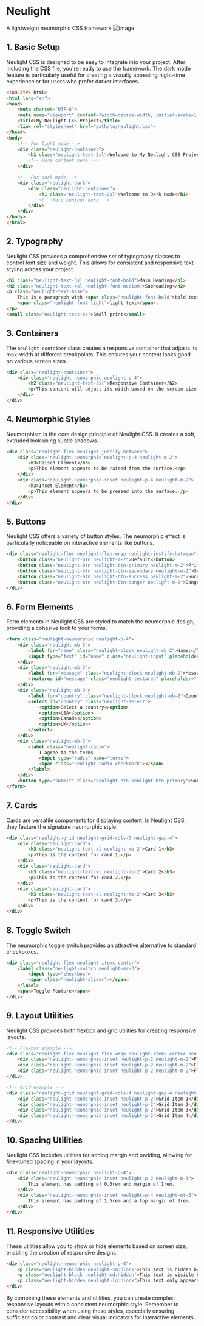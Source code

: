 # Neulight
A lightweight neumorphic CSS framework
![image](https://github.com/user-attachments/assets/b5d2cd99-23d9-4636-b61f-80f32f0d3bea)


## 1. Basic Setup

Neulight CSS is designed to be easy to integrate into your project. After including the CSS file, you're ready to use the framework. The dark mode feature is particularly useful for creating a visually appealing night-time experience or for users who prefer darker interfaces.

```html
<!DOCTYPE html>
<html lang="en">
<head>
    <meta charset="UTF-8">
    <meta name="viewport" content="width=device-width, initial-scale=1.0">
    <title>My Neulight CSS Project</title>
    <link rel="stylesheet" href="path/to/neulight.css">
</head>
<body>
    <!-- For light mode -->
    <div class="neulight-container">
        <h1 class="neulight-text-2xl">Welcome to My Neulight CSS Project</h1>
        <!-- More content here -->
    </div>

    <!-- For dark mode -->
    <div class="neulight-dark">
        <div class="neulight-container">
            <h1 class="neulight-text-2xl">Welcome to Dark Mode</h1>
            <!-- More content here -->
        </div>
    </div>
</body>
</html>
```

## 2. Typography

Neulight CSS provides a comprehensive set of typography classes to control font size and weight. This allows for consistent and responsive text styling across your project.

```html
<h1 class="neulight-text-5xl neulight-font-bold">Main Heading</h1>
<h2 class="neulight-text-4xl neulight-font-medium">Subheading</h2>
<p class="neulight-text-base">
    This is a paragraph with <span class="neulight-font-bold">bold text</span> and 
    <span class="neulight-font-light">light text</span>.
</p>
<small class="neulight-text-xs">Small print</small>
```

## 3. Containers

The `neulight-container` class creates a responsive container that adjusts its max-width at different breakpoints. This ensures your content looks good on various screen sizes.

```html
<div class="neulight-container">
    <div class="neulight-neumorphic neulight-p-4">
        <h2 class="neulight-text-2xl">Responsive Container</h2>
        <p>This content will adjust its width based on the screen size.</p>
    </div>
</div>
```

## 4. Neumorphic Styles

Neumorphism is the core design principle of Neulight CSS. It creates a soft, extruded look using subtle shadows.

```html
<div class="neulight-flex neulight-justify-between">
    <div class="neulight-neumorphic neulight-p-4 neulight-m-2">
        <h3>Raised Element</h3>
        <p>This element appears to be raised from the surface.</p>
    </div>
    <div class="neulight-neumorphic-inset neulight-p-4 neulight-m-2">
        <h3>Inset Element</h3>
        <p>This element appears to be pressed into the surface.</p>
    </div>
</div>
```

## 5. Buttons

Neulight CSS offers a variety of button styles. The neumorphic effect is particularly noticeable on interactive elements like buttons.

```html
<div class="neulight-flex neulight-flex-wrap neulight-justify-between">
    <button class="neulight-btn neulight-m-2">Default</button>
    <button class="neulight-btn neulight-btn-primary neulight-m-2">Primary</button>
    <button class="neulight-btn neulight-btn-secondary neulight-m-2">Secondary</button>
    <button class="neulight-btn neulight-btn-success neulight-m-2">Success</button>
    <button class="neulight-btn neulight-btn-danger neulight-m-2">Danger</button>
</div>
```

## 6. Form Elements

Form elements in Neulight CSS are styled to match the neumorphic design, providing a cohesive look to your forms.

```html
<form class="neulight-neumorphic neulight-p-4">
    <div class="neulight-mb-3">
        <label for="name" class="neulight-block neulight-mb-2">Name:</label>
        <input type="text" id="name" class="neulight-input" placeholder="John Doe">
    </div>
    <div class="neulight-mb-3">
        <label for="message" class="neulight-block neulight-mb-2">Message:</label>
        <textarea id="message" class="neulight-textarea" placeholder="Your message here"></textarea>
    </div>
    <div class="neulight-mb-3">
        <label for="country" class="neulight-block neulight-mb-2">Country:</label>
        <select id="country" class="neulight-select">
            <option>Select a country</option>
            <option>USA</option>
            <option>Canada</option>
            <option>UK</option>
        </select>
    </div>
    <div class="neulight-mb-3">
        <label class="neulight-radio">
            I agree to the terms
            <input type="radio" name="terms">
            <span class="neulight-radio-checkmark"></span>
        </label>
    </div>
    <button type="submit" class="neulight-btn neulight-btn-primary">Submit</button>
</form>
```

## 7. Cards

Cards are versatile components for displaying content. In Neulight CSS, they feature the signature neumorphic style.

```html
<div class="neulight-grid neulight-grid-cols-3 neulight-gap-4">
    <div class="neulight-card">
        <h3 class="neulight-text-xl neulight-mb-2">Card 1</h3>
        <p>This is the content for card 1.</p>
    </div>
    <div class="neulight-card">
        <h3 class="neulight-text-xl neulight-mb-2">Card 2</h3>
        <p>This is the content for card 2.</p>
    </div>
    <div class="neulight-card">
        <h3 class="neulight-text-xl neulight-mb-2">Card 3</h3>
        <p>This is the content for card 3.</p>
    </div>
</div>
```

## 8. Toggle Switch

The neumorphic toggle switch provides an attractive alternative to standard checkboxes.

```html
<div class="neulight-flex neulight-items-center">
    <label class="neulight-switch neulight-mr-3">
        <input type="checkbox">
        <span class="neulight-slider"></span>
    </label>
    <span>Toggle Feature</span>
</div>
```

## 9. Layout Utilities

Neulight CSS provides both flexbox and grid utilities for creating responsive layouts.

```html
<!-- Flexbox example -->
<div class="neulight-flex neulight-flex-wrap neulight-items-center neulight-justify-between neulight-p-4 neulight-neumorphic">
    <div class="neulight-neumorphic-inset neulight-p-2 neulight-m-2">Flex Item 1</div>
    <div class="neulight-neumorphic-inset neulight-p-2 neulight-m-2">Flex Item 2</div>
    <div class="neulight-neumorphic-inset neulight-p-2 neulight-m-2">Flex Item 3</div>
</div>

<!-- Grid example -->
<div class="neulight-grid neulight-grid-cols-4 neulight-gap-4 neulight-p-4 neulight-neumorphic">
    <div class="neulight-neumorphic-inset neulight-p-2">Grid Item 1</div>
    <div class="neulight-neumorphic-inset neulight-p-2">Grid Item 2</div>
    <div class="neulight-neumorphic-inset neulight-p-2">Grid Item 3</div>
    <div class="neulight-neumorphic-inset neulight-p-2">Grid Item 4</div>
</div>
```

## 10. Spacing Utilities

Neulight CSS includes utilities for adding margin and padding, allowing for fine-tuned spacing in your layouts.

```html
<div class="neulight-neumorphic neulight-p-4">
    <div class="neulight-neumorphic-inset neulight-p-2 neulight-m-3">
        This element has padding of 0.5rem and margin of 1rem.
    </div>
    <div class="neulight-neumorphic-inset neulight-p-4 neulight-mt-5">
        This element has padding of 1.5rem and a top margin of 3rem.
    </div>
</div>
```

## 11. Responsive Utilities

These utilities allow you to show or hide elements based on screen size, enabling the creation of responsive designs.

```html
<div class="neulight-neumorphic neulight-p-4">
    <p class="neulight-hidden neulight-sm:block">This text is hidden by default but visible on small screens and up.</p>
    <p class="neulight-block neulight-md:hidden">This text is visible by default but hidden on medium screens and up.</p>
    <p class="neulight-hidden neulight-lg:block">This text only appears on large screens and up.</p>
</div>
```

By combining these elements and utilities, you can create complex, responsive layouts with a consistent neumorphic style. Remember to consider accessibility when using these styles, especially ensuring sufficient color contrast and clear visual indicators for interactive elements.

